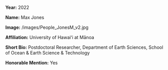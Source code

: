 **Year:** 2022

**Name:** Max Jones

**Image:** /images/People_JonesM_v2.jpg

**Affiliation:** University of Hawaiʻi at Mānoa

**Short Bio:** Postdoctoral Researcher, Department of Earth Sciences, School of Ocean & Earth Science & Technology

**Honorable Mention:** Yes
